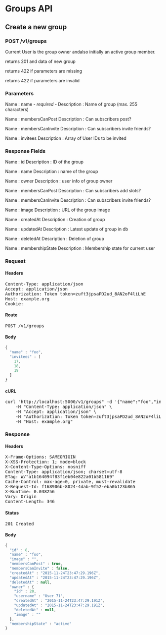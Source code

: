 # Groups API

## Create a new group

### POST /v1/groups

Current User is the group owner andalso initially an active group member.

returns 201 and data of new group

returns 422 if parameters are missing

returns 422 if parameters are invalid

### Parameters

Name : name *- required -*
Description : Name of group (max. 255 characters)

Name : membersCanPost
Description : Can subscribers post?

Name : membersCanInvite
Description : Can subscribers invite friends?

Name : invitees
Description : Array of User IDs to be invited


### Response Fields

Name : id
Description : ID of the group

Name : name
Description : name of the group

Name : owner
Description : user info of group owner

Name : membersCanPost
Description : Can subscribers add slots?

Name : membersCanInvite
Description : Can subscribers invite friends?

Name : image
Description : URL of the group image

Name : createdAt
Description : Creation of group

Name : updatedAt
Description : Latest update of group in db

Name : deletedAt
Description : Deletion of group

Name : membershipState
Description : Membership state for current user

### Request

#### Headers

<pre>Content-Type: application/json
Accept: application/json
Authorization: Token token=zuft3jpsaPD2ud_8AN2oF4liLhE
Host: example.org
Cookie: </pre>

#### Route

<pre>POST /v1/groups</pre>

#### Body
```javascript
{
  "name" : "foo",
  "invitees" : [
    17,
    18,
    19
  ]
}
```


#### cURL

<pre class="request">curl &quot;http://localhost:5000/v1/groups&quot; -d &#39;{&quot;name&quot;:&quot;foo&quot;,&quot;invitees&quot;:[17,18,19]}&#39; -X POST \
	-H &quot;Content-Type: application/json&quot; \
	-H &quot;Accept: application/json&quot; \
	-H &quot;Authorization: Token token=zuft3jpsaPD2ud_8AN2oF4liLhE&quot; \
	-H &quot;Host: example.org&quot;</pre>

### Response

#### Headers

<pre>X-Frame-Options: SAMEORIGIN
X-XSS-Protection: 1; mode=block
X-Content-Type-Options: nosniff
Content-Type: application/json; charset=utf-8
ETag: W/&quot;a1b164094f83f1eb04e822a01b581169&quot;
Cache-Control: max-age=0, private, must-revalidate
X-Request-Id: f168906b-8024-4dab-9f52-eba0b123b865
X-Runtime: 0.038256
Vary: Origin
Content-Length: 346</pre>

#### Status

<pre>201 Created</pre>

#### Body

```javascript
{
  "id" : 8,
  "name" : "foo",
  "image" : "",
  "membersCanPost" : true,
  "membersCanInvite" : false,
  "createdAt" : "2015-11-24T23:47:29.196Z",
  "updatedAt" : "2015-11-24T23:47:29.196Z",
  "deletedAt" : null,
  "owner" : {
    "id" : 20,
    "username" : "User 71",
    "createdAt" : "2015-11-24T23:47:29.191Z",
    "updatedAt" : "2015-11-24T23:47:29.191Z",
    "deletedAt" : null,
    "image" : ""
  },
  "membershipState" : "active"
}
```
